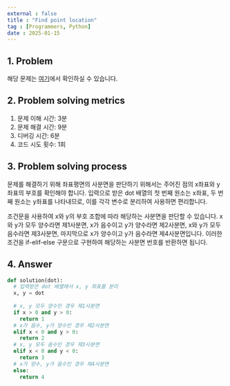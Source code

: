 ```yaml
---
external : false
title : "Find point location"
tag : [Programmers, Python]
date : 2025-01-15
---
```


## 1. Problem

해당 문제는 [여기](https://school.programmers.co.kr/learn/courses/30/lessons/120841?language=python3)에서 확인하실 수 있습니다.

## 2. Problem solving metrics

1. 문제 이해 시간: 3분
2. 문제 해결 시간: 9분
3. 디버깅 시간: 6분
4. 코드 시도 횟수: 1회

## 3. Problem solving process

문제를 해결하기 위해 좌표평면의 사분면을 판단하기 위해서는 주어진 점의 x좌표와 y좌표의 부호를 확인해야 합니다. 입력으로 받은 dot 배열의 첫 번째 원소는 x좌표, 두 번째 원소는 y좌표를 나타내므로, 이를 각각 변수로 분리하여 사용하면 편리합니다.

조건문을 사용하여 x와 y의 부호 조합에 따라 해당하는 사분면을 판단할 수 있습니다. x와 y가 모두 양수라면 제1사분면, x가 음수이고 y가 양수라면 제2사분면, x와 y가 모두 음수라면 제3사분면, 마지막으로 x가 양수이고 y가 음수라면 제4사분면입니다. 이러한 조건을 if-elif-else 구문으로 구현하여 해당하는 사분면 번호를 반환하면 됩니다.

## 4. Answer

```python
def solution(dot):
  # 입력받은 dot 배열에서 x, y 좌표를 분리
  x, y = dot
  
  # x, y 모두 양수인 경우 제1사분면
  if x > 0 and y > 0:
    return 1
  # x가 음수, y가 양수인 경우 제2사분면  
  elif x < 0 and y > 0:
    return 2
  # x, y 모두 음수인 경우 제3사분면
  elif x < 0 and y < 0:
    return 3
  # x가 양수, y가 음수인 경우 제4사분면
  else:
    return 4
```
